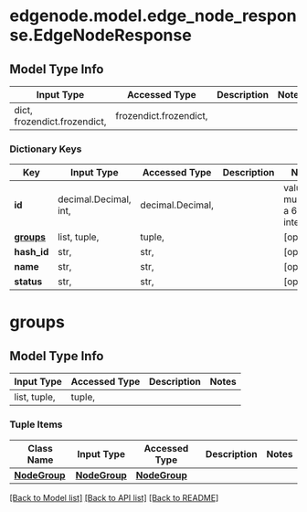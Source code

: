 # edgenode.model.edge_node_response.EdgeNodeResponse

## Model Type Info
Input Type | Accessed Type | Description | Notes
------------ | ------------- | ------------- | -------------
dict, frozendict.frozendict,  | frozendict.frozendict,  |  | 

### Dictionary Keys
Key | Input Type | Accessed Type | Description | Notes
------------ | ------------- | ------------- | ------------- | -------------
**id** | decimal.Decimal, int,  | decimal.Decimal,  |  | value must be a 64 bit integer
**[groups](#groups)** | list, tuple,  | tuple,  |  | [optional] 
**hash_id** | str,  | str,  |  | [optional] 
**name** | str,  | str,  |  | [optional] 
**status** | str,  | str,  |  | [optional] 

# groups

## Model Type Info
Input Type | Accessed Type | Description | Notes
------------ | ------------- | ------------- | -------------
list, tuple,  | tuple,  |  | 

### Tuple Items
Class Name | Input Type | Accessed Type | Description | Notes
------------- | ------------- | ------------- | ------------- | -------------
[**NodeGroup**](NodeGroup.md) | [**NodeGroup**](NodeGroup.md) | [**NodeGroup**](NodeGroup.md) |  | 

[[Back to Model list]](../../README.md#documentation-for-models) [[Back to API list]](../../README.md#documentation-for-api-endpoints) [[Back to README]](../../README.md)

